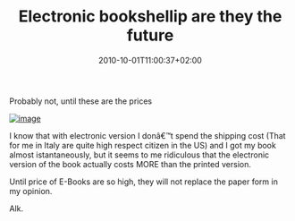 ﻿---
title: "Electronic bookshellip are they the future"
description: ""
date: 2010-10-01T11:00:37+02:00
draft: false
tags: [Books]
categories: [General]
---
Probably not, until these are the prices

[![image](https://www.codewrecks.com/blog/wp-content/uploads/2010/10/image_thumb.png "image")](https://www.codewrecks.com/blog/wp-content/uploads/2010/10/image.png)

I know that with electronic version I donâ€™t spend the shipping cost (That for me in Italy are quite high respect citizen in the US) and I got my book almost istantaneously, but it seems to me ridiculous that the electronic version of the book actually costs MORE than the printed version.

Until price of E-Books are so high, they will not replace the paper form in my opinion.

Alk.
